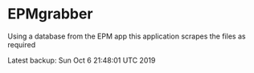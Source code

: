 # EPMgrabber
Using a database from the EPM app this application scrapes the files as required


Latest backup: Sun Oct 6 21:48:01 UTC 2019
